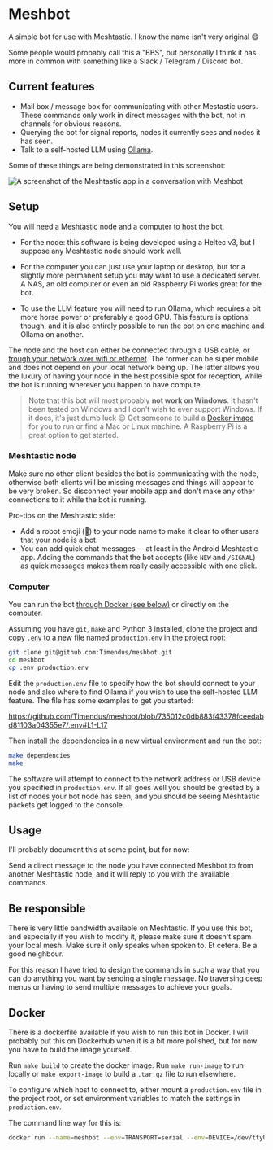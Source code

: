 # Meshbot

A simple bot for use with Meshtastic. I know the name isn't very original 😄

Some people would probably call this a "BBS", but personally I think it has more
in common with something like a Slack / Telegram / Discord bot.

## Current features

- Mail box / message box for communicating with other Mestastic users. These
  commands only work in direct messages with the bot, not in channels for
  obvious reasons.
- Querying the bot for signal reports, nodes it currently sees and nodes it has
  seen.
- Talk to a self-hosted LLM using [Ollama](https://ollama.com/).

Some of these things are being demonstrated in this screenshot:

![A screenshot of the Meshtastic app in a conversation with
Meshbot](./screenshot.jpeg)

## Setup

You will need a Meshtastic node and a computer to host the bot.

- For the node: this software is being developed using a Heltec v3, but I
  suppose any Meshtastic node should work well.

- For the computer you can just use your laptop or desktop, but for a slightly
  more permanent setup you may want to use a dedicated server. A NAS, an old
  computer or even an old Raspberry Pi works great for the bot.

- To use the LLM feature you will need to run Ollama, which requires a bit more
  horse power or preferably a good GPU. This feature is optional though, and it
  is also entirely possible to run the bot on one machine and Ollama on another.

The node and the host can either be connected through a USB cable, or [trough
your network over wifi or
ethernet](https://meshtastic.org/docs/configuration/radio/network/). The former
can be super mobile and does not depend on your local network being up. The
latter allows you the luxury of having your node in the best possible spot for
reception, while the bot is running wherever you happen to have compute.

> Note that this bot will most probably **not work on Windows**. It hasn't been
> tested on Windows and I don't wish to ever support Windows. If it does, it's
> just dumb luck 😉 Get someone to build a [Docker image](#docker) for you to
> run or find a Mac or Linux machine. A Raspberry Pi is a great option to get
> started.

### Meshtastic node

Make sure no other client besides the bot is communicating with the node,
otherwise both clients will be missing messages and things will appear to be
very broken. So disconnect your mobile app and don't make any other connections
to it while the bot is running.

Pro-tips on the Meshtastic side:

- Add a robot emoji (🤖) to your node name to make it clear to other users that
  your node is a bot.
- You can add quick chat messages -- at least in the Android Meshtastic app.
  Adding the commands that the bot accepts (like `NEW` and `/SIGNAL`) as quick
  messages makes them really easily accessible with one click.

### Computer

You can run the bot [through Docker (see below)](#docker) or directly on the
computer.

Assuming you have `git`, `make` and Python 3 installed, clone the project and
copy [`.env`](./.env) to a new file named `production.env` in the project root:

```bash
git clone git@github.com:Timendus/meshbot.git
cd meshbot
cp .env production.env
```

Edit the `production.env` file to specify how the bot should connect to your
node and also where to find Ollama if you wish to use the self-hosted LLM
feature. The file has some examples to get you started:

https://github.com/Timendus/meshbot/blob/735012c0db883f43378fceedabd81103a04355e7/.env#L1-L17

Then install the dependencies in a new virtual environment and run the bot:

```bash
make dependencies
make
```

The software will attempt to connect to the network address or USB device you
specified in `production.env`. If all goes well you should be greeted by a list
of nodes your bot node has seen, and you should be seeing Meshtastic packets get
logged to the console.

## Usage

I'll probably document this at some point, but for now:

Send a direct message to the node you have connected Meshbot to from another
Meshtastic node, and it will reply to you with the available commands.

## Be responsible

There is very little bandwidth available on Meshtastic. If you use this bot, and
especially if you wish to modify it, please make sure it doesn't spam your local
mesh. Make sure it only speaks when spoken to. Et cetera. Be a good neighbour.

For this reason I have tried to design the commands in such a way that you can
do anything you want by sending a single message. No traversing deep menus or
having to send multiple messages to achieve your goals.

## Docker

There is a dockerfile available if you wish to run this bot in Docker. I will
probably put this on Dockerhub when it is a bit more polished, but for now you
have to build the image yourself.

Run `make build` to create the docker image. Run `make run-image` to run locally
or `make export-image` to build a `.tar.gz` file to run elsewhere.

To configure which host to connect to, either mount a `production.env` file in
the project root, or set environment variables to match the settings in
`production.env`.

The command line way for this is:

```bash
docker run --name=meshbot --env=TRANSPORT=serial --env=DEVICE=/dev/ttyUSB0 -d timendus/meshbot
```

